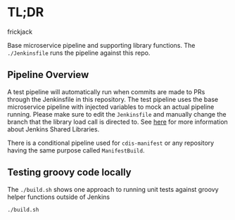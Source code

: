 # TL;DR

frickjack

Base microservice pipeline and supporting library functions.
The `./Jenkinsfile` runs the pipeline against this repo.

## Pipeline Overview

A test pipeline will automatically run when commits are made to PRs through the Jenkinsfile in this repository. The test pipeline uses the base microservice pipeline with injected variables to mock an actual pipeline running. Please make sure to edit the `Jenkinsfile` and manually change the branch that the library load call is directed to. 
See [here](https://jenkins.io/doc/book/pipeline/shared-libraries/) for more information about Jenkins Shared Libraries.

There is a conditional pipeline used for `cdis-manifest` or any repository having the same purpose called `ManifestBuild`.

## Testing groovy code locally

The `./build.sh` shows one approach to running unit tests against
groovy helper functions outside of Jenkins

```
./build.sh
```
